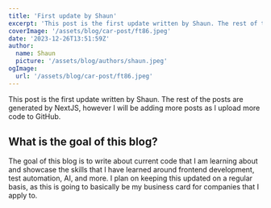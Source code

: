 ```yaml
---
title: 'First update by Shaun'
excerpt: 'This post is the first update written by Shaun. The rest of the posts are generated by NextJS, however I will be adding more posts as I upload more code to GitHub.'
coverImage: '/assets/blog/car-post/ft86.jpeg'
date: '2023-12-26T13:51:59Z'
author:
  name: Shaun
  picture: '/assets/blog/authors/shaun.jpeg'
ogImage:
  url: '/assets/blog/car-post/ft86.jpeg'
---
```


This post is the first update written by Shaun. The rest of the posts are generated by NextJS, however I will be adding more posts as I upload more code to GitHub.

## What is the goal of this blog?

The goal of this blog is to write about current code that I am learning about and showcase the skills that I have learned around frontend development, test automation, AI, and more. I plan on keeping this updated on a regular basis, as this is going to basically be my business card for companies that I apply to.
